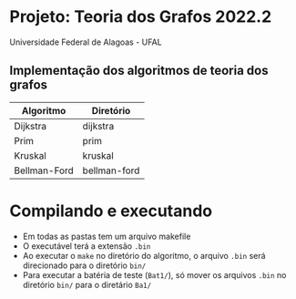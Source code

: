 # Projeto: Teoria dos Grafos 2022.2

Universidade Federal de Alagoas - UFAL

## Implementação dos algoritmos de teoria dos grafos

| Algoritmo | Diretório |
| --------- | ----- |
| Dijkstra  | dijkstra |
| Prim      | prim |
| Kruskal | kruskal |
| Bellman-Ford | bellman-ford |

# Compilando e executando

* Em todas as pastas tem um arquivo makefile
* O executável terá a extensão `.bin`
* Ao executar o ```make``` no diretório do algoritmo, o arquivo ```.bin``` será direcionado para o diretório ```bin/```
* Para executar a batéria de teste (```Bat1/```), só mover os arquivos ```.bin``` no diretório ```bin/``` para o diretário ```Ba1/```  